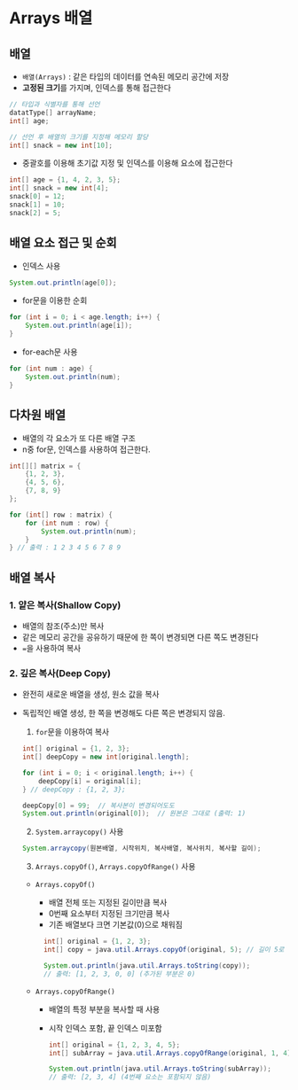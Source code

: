 # Arrays 배열

## 배열

- `배열(Arrays)` : 같은 타입의 데이터를 연속된 메모리 공간에 저장
- **고정된 크기**를 가지며, 인덱스를 통해 접근한다

```java
// 타입과 식별자를 통해 선언
datatType[] arrayName;
int[] age;

// 선언 후 배열의 크기를 지정해 메모리 할당
int[] snack = new int[10];
```

- 중괄호를 이용해 초기값 지정 및 인덱스를 이용해 요소에 접근한다

```java
int[] age = {1, 4, 2, 3, 5};
int[] snack = new int[4];
snack[0] = 12;
snack[1] = 10;
snack[2] = 5;
```

## 배열 요소 접근 및 순회

- 인덱스 사용

```java
System.out.println(age[0]);
```

- for문을 이용한 순회

```java
for (int i = 0; i < age.length; i++) {
    System.out.println(age[i]);
}
```

- for-each문 사용

```java
for (int num : age) {
    System.out.println(num);
}
```

## 다차원 배열

- 배열의 각 요소가 또 다른 배열 구조
- n중 for문, 인덱스를 사용하여 접근한다.

```java
int[][] matrix = {
    {1, 2, 3},
    {4, 5, 6},
    {7, 8, 9}
};

for (int[] row : matrix) {
    for (int num : row) {
        System.out.println(num);
    }
} // 출력 : 1 2 3 4 5 6 7 8 9
```

## 배열 복사

### 1. 얕은 복사(Shallow Copy)

- 배열의 참조(주소)만 복사
- 같은 메모리 공간을 공유하기 때문에 한 쪽이 변경되면 다른 쪽도 변경된다
- `=`을 사용하여 복사

### 2. 깊은 복사(Deep Copy)

- 완전히 새로운 배열을 생성, 원소 값을 복사
- 독립적인 배열 생성, 한 쪽을 변경해도 다른 쪽은 변경되지 않음.

  1. `for`문을 이용하여 복사

  ```java
  int[] original = {1, 2, 3};
  int[] deepCopy = new int[original.length];

  for (int i = 0; i < original.length; i++) {
      deepCopy[i] = original[i];
  } // deepCopy : {1, 2, 3};

  deepCopy[0] = 99;  // 복사본이 변경되어도도
  System.out.println(original[0]);  // 원본은 그대로 (출력: 1)
  ```

  2. `System.arraycopy()` 사용

  ```Java
  System.arraycopy(원본배열, 시작위치, 복사배열, 복사위치, 복사할 길이);
  ```

  3. `Arrays.copyOf()`, `Arrays.copyOfRange()` 사용

  - `Arrays.copyOf()`

    - 배열 전체 또는 지정된 길이만큼 복사
    - 0번째 요소부터 지정된 크기만큼 복사
    - 기존 배열보다 크면 기본값(0)으로 채워짐

    ```java
      int[] original = {1, 2, 3};
      int[] copy = java.util.Arrays.copyOf(original, 5); // 길이 5로 복사

      System.out.println(java.util.Arrays.toString(copy));
      // 출력: [1, 2, 3, 0, 0] (추가된 부분은 0)

    ```

  - `Arrays.copyOfRange()`

    - 배열의 특정 부분을 복사할 때 사용
    - 시작 인덱스 포함, 끝 인덱스 미포함

      ```java
      int[] original = {1, 2, 3, 4, 5};
      int[] subArray = java.util.Arrays.copyOfRange(original, 1, 4);  // 인덱스 1~3 복사

      System.out.println(java.util.Arrays.toString(subArray));
      // 출력: [2, 3, 4] (4번째 요소는 포함되지 않음)
      ```
